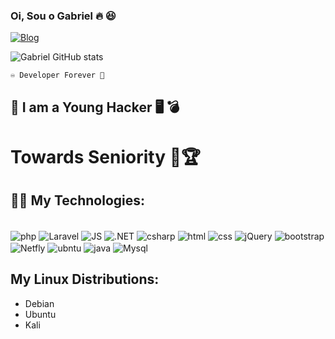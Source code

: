 ### Oi, Sou o Gabriel 🔥 😆

[![Blog](https://img.shields.io/badge/LinkedIn-0077B5?style=for-the-badge&logo=linkedin&logoColor=white)](https://www.linkedin.com/in/gabriel-santana-b46570186/)  

![Gabriel GitHub stats](https://github-readme-stats.vercel.app/api?username=GabrielR4SH&show_icons=true&theme=tokyonight)
                       
    ♾️ Developer Forever 💟

 ## 🎃 I am a Young Hacker 🖥️ 💣

<h1> Towards Seniority 💪🏆</h1>

## 🚀🚀 My Technologies:
<div style= "display: inline-block"></br>

<img align ="center" alt="php" src="https://img.shields.io/badge/PHP-777BB4?style=for-the-badge&logo=php&logoColor=white"/>
<img align ="center" alt="Laravel" src="https://img.shields.io/badge/Laravel-FF2D20?style=for-the-badge&logo=laravel&logoColor=white"/>
<img align ="center" alt="JS" src="https://img.shields.io/badge/JavaScript-F7DF1E?style=for-the-badge&logo=javascript&logoColor=black"/>
<img align ="center" alt=".NET" src="https://img.shields.io/badge/.NET-5C2D91?style=for-the-badge&logo=.net&logoColor=white"/>
<img align ="center" alt="csharp" src="https://img.shields.io/badge/C%23-239120?style=for-the-badge&logo=c-sharp&logoColor=white"/>
<img align ="center" alt="html" src="https://img.shields.io/badge/HTML5-E34F26?style=for-the-badge&logo=html5&logoColor=white"/>
<img align ="center" alt="css" src="https://img.shields.io/badge/CSS3-1572B6?style=for-the-badge&logo=css3&logoColor=white"/>
<img align ="center" alt="jQuery" src="https://img.shields.io/badge/jQuery-0769AD?style=for-the-badge&logo=jquery&logoColor=white"/>
<img align ="center" alt="bootstrap" src="https://img.shields.io/badge/Bootstrap-563D7C?style=for-the-badge&logo=bootstrap&logoColor=white"/>
<img align ="center" alt="Netfly" src="https://img.shields.io/badge/Netlify-00C7B7?style=for-the-badge&logo=netlify&logoColor=white"/>
<img align ="center" alt="ubntu" src="https://img.shields.io/badge/Ubuntu-E95420?style=for-the-badge&logo=ubuntu&logoColor=white"/>
<img align ="center" alt="java" src="https://img.shields.io/badge/Java-ED8B00?style=for-the-badge&logo=java&logoColor=white"/>
<img align ="center" alt="Mysql" src="https://img.shields.io/badge/MySQL-00000F?style=for-the-badge&logo=mysql&logoColor=white"/>
</div>

## My Linux Distributions:
- Debian
- Ubuntu
- Kali
